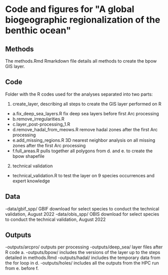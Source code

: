 # Code and figures for "A global biogeographic regionalization of the benthic ocean"

## Methods
The methods.Rmd Rmarkdown file details all methods to create the bpow GIS layer.

## Code
Folder with the R codes used for the analyses separated into two parts:
1. create_layer, describing all steps to create the GIS layer performed on R
- a.fix_deep_sea_layers.R fix deep sea layers before first Arc processing
- b.remove_irregularities.R
- c.layer_post-processing_1.R
- d.remove_hadal_from_meows.R remove hadal zones after the first Arc processing
- e.add_missing_regions.R 3D nearest neighbor analysis on all missing zones after the first Arc processing
- f.full_areas.R pulls together all polygons from d. and e. to create the bpow shapefile
2. technical validation
- technical_validation.R to test the layer on 9 species occurrences and expert knowledge

## Data
-data/gbif_spp/ GBIF download for select species to conduct the technical validation, August 2022
-data/obis_spp/ OBIS download for select species to conduct the technical validation, August 2022

## Outputs
-outputs/arcpro/ outputs per processing
-outputs/deep_sea/ layer files after R code a.
-outputs/bpow/ includes the versions of the layer up to the steps detailed in methods.Rmd
-outputs/hadal/ includes the temporary data from the for loop in d.
-outputs/holes/ includes all the outputs from the HPC run from e. before f. 
